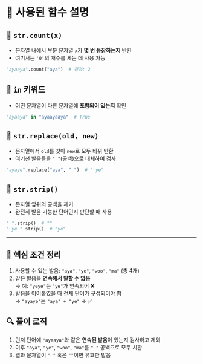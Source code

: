 # 🔹 사용된 함수 설명

## 🔹 `str.count(x)`
- 문자열 내에서 부분 문자열 `x`가 **몇 번 등장하는지** 반환
- 여기서는 `'0'`의 개수를 세는 데 사용 가능
```python
"ayaaya".count("aya")  # 결과: 2
```

## 🔹 `in` 키워드
- 어떤 문자열이 다른 문자열에 **포함되어 있는지** 확인
```python
"ayaaya" in "ayaayaaya"  # True
```

## 🔹 `str.replace(old, new)`
- 문자열에서 `old`를 찾아 `new`로 모두 바꿔 반환
- 여기선 발음들을 `" "`(공백)으로 대체하여 검사
```python
"ayaye".replace("aya", " ")  # " ye"
```

## 🔹 `str.strip()`
- 문자열 앞뒤의 공백을 제거
- 완전히 발음 가능한 단어인지 판단할 때 사용
```python
" ".strip()  # ""
" ye ".strip()  # "ye"
```

---

## 🔹 핵심 조건 정리
1. 사용할 수 있는 발음: `"aya"`, `"ye"`, `"woo"`, `"ma"` (총 4개)
2. 같은 발음을 **연속해서 말할 수 없음**  
   → 예: `"yeye"`는 `"ye"`가 연속되어 ❌
3. 발음을 이어붙였을 때 전체 단어가 구성되어야 함  
   → `"ayaye"`는 `"aya" + "ye"` → ✅

## 🔍 풀이 로직
1. 먼저 단어에 `"ayaaya"`와 같은 **연속된 발음**이 있는지 검사하고 제외
2. 이후 `"aya"`, `"ye"`, `"woo"`, `"ma"`를 `" "` 공백으로 모두 치환
3. 결과 문자열이 `" "` 혹은 `""`이면 유효한 발음


